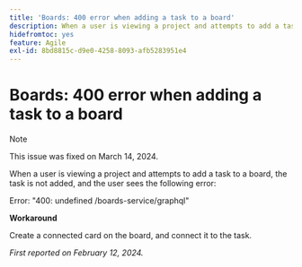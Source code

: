 ```yaml
---
title: 'Boards: 400 error when adding a task to a board'
description: When a user is viewing a project and attempts to add a task to a board, the task is not added, and the user sees the an error. A workaround is available.
hidefromtoc: yes
feature: Agile
exl-id: 8bd8815c-d9e0-4258-8093-afb5283951e4
---
```

# Boards: 400 error when adding a task to a board

>[!NOTE]
>
>This issue was fixed on March 14, 2024.

When a user is viewing a project and attempts to add a task to a board, the task is not added, and the user sees the following error:

Error: "400: undefined /boards-service/graphql"

**Workaround**

Create a connected card on the board, and connect it to the task.

_First reported on February 12, 2024._
